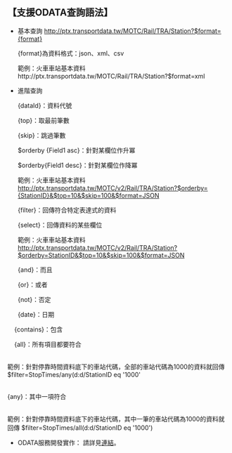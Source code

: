 ## 【支援ODATA查詢語法】



-  基本查詢 http://ptx.transportdata.tw/MOTC/Rail/TRA/Station?$format={format}

     {format}為資料格式：json、xml、csv
     
     範例：火車車站基本資料http://ptx.transportdata.tw/MOTC/Rail/TRA/Station?$format=xml

-  進階查詢
   
   {dataId}：資料代號
   
   {top}：取最前筆數
   
   {skip}：跳過筆數
   
   $orderby {Field1 asc}：針對某欄位作升冪 
   
   $orderby{Field1 desc}：針對某欄位作降冪    
   
   範例：火車車站基本資料 http://ptx.transportdata.tw/MOTC/v2/Rail/TRA/Station?$orderby={StationID}&$top=10&$skip=100&$format=JSON 
   
   {filter}：回傳符合特定表達式的資料  
   
   {select}：回傳資料的某些欄位    
   
   範例：火車車站基本資料 http://ptx.transportdata.tw/MOTC/v2/Rail/TRA/Station?$orderby=StationID&$top=10&$skip=100&$format=JSON 
   
   {and}：而且
   
   {or}：或者     
   
   {not}：否定     
   
   {date}：日期     
    
     
   {contains}：包含     
    
     
   {all}：所有項目都要符合       
    
    
   範例：針對停靠時間資料底下的車站代碼，全部的車站代碼為1000的資料就回傳  
   $filter=StopTimes/any(d:d/StationID eq '1000'
    
    
   {any}：其中一項符合   
    
    
   範例：針對停靠時間資料底下的車站代碼，其中一筆的車站代碼為1000的資料就回傳 
   $filter=StopTimes/all(d:d/StationID eq  '1000') 



-  ODATA服務開發實作： 請詳見[連結](http://ptx.transportdata.tw/ptx/Download/公共運輸整合資訊平台資料服務開發實作.pdf)。
